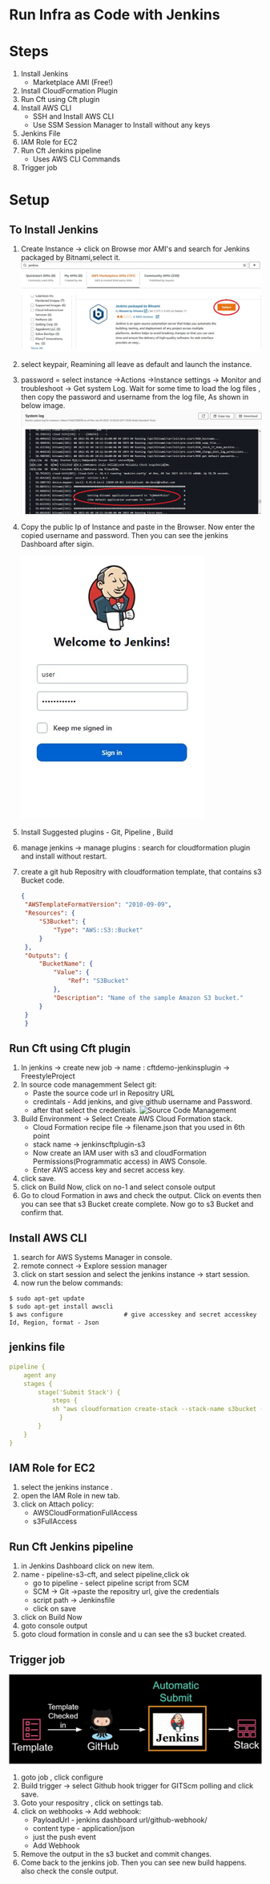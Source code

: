 # Run Infra as Code with Jenkins

# Steps
1. Install Jenkins
   - Marketplace AMI (Free!)
2. Install CloudFormation Plugin
3. Run Cft using Cft plugin
4. Install AWS CLI
   - SSH and Install AWS CLI 
   - Use SSM Session Manager to Install without any keys
5. Jenkins File
6. IAM Role for EC2
7. Run Cft Jenkins pipeline
    - Uses AWS CLI Commands
8. Trigger job

# Setup

## To Install Jenkins
1. Create Instance -> click on Browse mor AMI's and search for Jenkins packaged by Bitnami,select it.
   ![Jenkins Bitnami](./images/jenkinsBitnami.jpg)
2. select keypair, Reamining all leave as default and launch the instance.
   
3. password = select instance ->Actions ->Instance settings -> Monitor and troubleshoot -> Get system Log. Wait for some time to load the log files , then copy the password and username from the log file, As shown in below image.
   ![username and Password](./images/userpass.jpg)
4. Copy the public Ip of Instance and paste in the Browser. Now enter the copied username and password. Then you can see the jenkins Dashboard after sigin.
   
   ![sigin](./images/sigin.jpg)
5. Install Suggested plugins - Git, Pipeline , Build
6. manage jenkins -> manage plugins : search for cloudformation plugin and install without restart.
7. create a git hub Repositry with cloudformation template, that contains s3 Bucket code.
   ```json
   {
    "AWSTemplateFormatVersion": "2010-09-09",
    "Resources": {
        "S3Bucket": {
            "Type": "AWS::S3::Bucket"
        }
    },
    "Outputs": {
        "BucketName": {
            "Value": {
                "Ref": "S3Bucket"
            },
            "Description": "Name of the sample Amazon S3 bucket."
        }
    }
    }
    ```

## Run Cft using Cft plugin
1. In jenkins -> create new job -> name : cftdemo-jenkinsplugin -> FreestyleProject
2. In source code managemment Select git:
    * Paste the source code url in Repositry URL
    * credintals - Add jenkins, and give github username and Password.
    * after that select the credentials.
    ![Source Code Management](./images/sourcecodemanagement.jpg)
3.  Build Environment -> Select Create AWS Cloud Formation stack.
    * Cloud Formation recipe file -> filename.json that you used in 6th point
    * stack name -> jenkinscftplugin-s3
    * Now create an IAM user with s3 and cloudFormation Permissions(Programmatic access) in AWS Console.
    * Enter AWS access key and secret access key.
4. click save.
5.  click on Build Now, click on no-1 and select console output
6.  Go to cloud Formation in aws and check the output. Click on events then you can see that s3 Bucket create complete. Now go to s3 Bucket and confirm that.

## Install AWS CLI
1. search for AWS Systems Manager in console.
2. remote connect -> Explore session manager
3. click on start session and select the jenkins instance -> start session.
4. now run the below commands:
```console
$ sudo apt-get update
$ sudo apt-get install awscli
$ aws configure                 # give accesskey and secret accesskey Id, Region, format - Json
```
## jenkins file
```yaml
pipeline {
    agent any
    stages {
        stage('Submit Stack') {
            steps {
            sh "aws cloudformation create-stack --stack-name s3bucket --template-body file://simplests3cft.json --region 'us-east-1'"
              }
        }
    }
}
```

## IAM Role for EC2
1. select the jenkins instance .
2. open the IAM Role in new tab.
3. click on Attach policy:
   - AWSCloudFormationFullAccess
   - s3FullAccess

## Run Cft Jenkins pipeline
1. in Jenkins Dashboard click on new item.
2. name - pipeline-s3-cft, and select pipeline,click ok
   - go to pipeline - select pipeline script from SCM
   - SCM -> Git ->paste the repositry url, give the credentials
   - script path -> Jenkinsfile
   - click on save
3. click on Build Now
4. goto console output
5. goto cloud formation in consle and u can see the s3 bucket created. 

## Trigger job
![Triggerd Stack](./images/triggeredstack.jpg)
1. goto job , click configure
2. Build trigger -> select Github hook trigger for GITScm polling and click save.
3. Goto your respositry , click on settings tab.
4. click on webhooks -> Add webhook:
   - PayloadUrl - jenkins dashboard url/github-webhook/
   - content type - application/json
   - just the push event
   - Add Webhook
5. Remove the output in the s3 bucket and commit changes.
6. Come back to the jenkins job. Then you can see new build happens. also check the consle output.